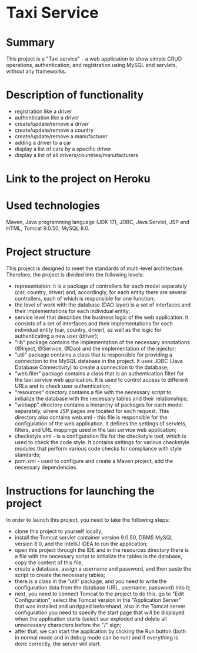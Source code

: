 <h1 style="font-size: 42px;">Taxi Service</h1>

# Summary
This project is a "Taxi service" - a web application to show simple CRUD operations, authentication, and registration using MySQL and servlets, without any frameworks.
# Description of functionality
- registration like a driver
- authentication like a driver
- create/update/remove a driver
- create/update/remove a country
- create/update/remove a manufacturer
- adding a driver to a car
- display a list of cars by a specific driver
- display a list of all drivers/countries/manufacturers
# Link to the project on Heroku

# Used technologies
Maven, Java programming language (JDK 17), JDBC, Java Servlet, JSP and HTML, Tomcat 9.0.50, MySQL 8.0.
# Project structure
This project is designed to meet the standards of multi-level architecture. Therefore, the project is divided into the following levels:
- representation: it is a package of controllers for each model separately (car, country, driver) and, accordingly, for each entity there are several controllers, each of which is responsible for one function;
- the level of work with the database (DAO layer) is a set of interfaces and their implementations for each individual entity;
- service level that describes the business logic of the web application. It consists of a set of interfaces and their implementations for each individual entity (car, country, driver), as well as the logic for authenticating a new user (driver);
- "lib" package contains the implementation of the necessary annotations (@Inject, @Service, @Dao) and the implementation of the injector;
- "util" package contains a class that is responsible for providing a connection to the MySQL database in the project. It uses JDBC (Java Database Connectivity) to create a connection to the database;
- "web.filer" package contains a class that is an authentication filter for the taxi service web application. It is used to control access to different URLs and to check user authentication;
- "resources" directory contains a file with the necessary script to initialize the database with the necessary tables and their relationships;
- "webapp" directory contains a hierarchy of packages for each model separately, where JSP pages are located for each request. This directory also contains web.xml - this file is responsible for the configuration of the web application. It defines the settings of servlets, filters, and URL mappings used in the taxi service web application;
- checkstyle.xml - is a configuration file for the checkstyle tool, which is used to check the code style. It contains settings for various checkstyle modules that perform various code checks for compliance with style standards;
- pom.xml - used to configure and create a Maven project, add the necessary dependencies.
# Instructions for launching the project
In order to launch this project, you need to take the following steps:
- clone this project to yourself locally;
- install the Tomcat servlet container version 9.0.50, DBMS MySQL version 8.0, and the IntelliJ IDEA to run the application;
- open this project through the IDE and in the resources directory there is a file with the necessary script to initialize the tables in the database, copy the content of this file;
- create a database, assign a username and password, and then paste the script to create the necessary tables;
- there is a class in the "util" package, and you need to write the configuration data from the database (URL, username, password) into it;
- next, you need to connect Tomcat to the project to do this, go to "Edit Configuration", select the Tomcat version in the "Application Server" that was installed and unzipped beforehand, also in the Tomcat server configuration you need to specify the start page that will be displayed when the application starts (select war exploded and delete all unnecessary characters before the "/" sign;
- after that, we can start the application by clicking the Run button (both in normal mode and in debug mode can be run) and if everything is done correctly, the server will start.